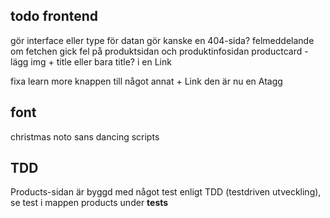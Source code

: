 ## todo frontend

gör interface eller type för datan
gör kanske en 404-sida?
felmeddelande om fetchen gick fel på produktsidan och produktinfosidan
productcard - lägg img + title eller bara title? i en Link

fixa learn more knappen till något annat  + Link den är nu en Atagg

## font
christmas
noto sans
dancing scripts


## TDD
Products-sidan är byggd med något test enligt TDD (testdriven utveckling), se test i mappen products under __tests__